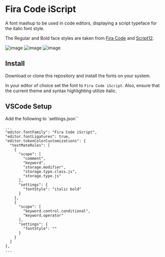 # Fira Code iScript

A font mashup to be used in code editors, displaying a script typeface for the italic font style.

The Regular and Bold face styles are taken from [Fira Code](https://github.com/tonsky/FiraCode) and [Script12](https://www.myfontsfree.com/134618/script12pitchbt.htm).

![image](https://user-images.githubusercontent.com/7041191/30752845-8c8484ce-9f8b-11e7-9df1-1d171b8d5e66.png)
![image](https://user-images.githubusercontent.com/7041191/30753423-41be3e06-9f8d-11e7-930d-9cfdb5b5ee60.png)
![image](https://user-images.githubusercontent.com/7041191/30752894-b5ff4b4a-9f8b-11e7-9908-969829409d08.png)

## Install

Download or clone this repository and install the fonts on your system.

In your editor of choice set the font to `Fira Code iScript`.  Also, ensure that the current theme and syntax highlighting utilize italic.

## VSCode Setup

Add the following to `settings.json``

    ...
    "editor.fontFamily": "Fira Code iScript",
    "editor.fontLigatures": true,
    "editor.tokenColorCustomizations": {
      "textMateRules": [
        {
          "scope": [
            "comment",
            "keyword",
            "storage.modifier",
            "storage.type.class.js",
            "storage.type.js"
          ],
          "settings": {
            "fontStyle": "italic bold"
          }
        },
        {
          "scope": [
            "keyword.control.conditional",
            "keyword.operator"
          ],
          "settings": {
            "fontStyle": ""
          }
        }
      ]
    },
    ...


